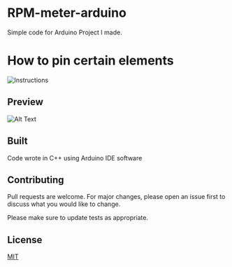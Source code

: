 # RPM-meter-arduino

Simple code for Arduino Project I made.

# How to pin certain elements 

![Instructions](https://i.imgur.com/3yqL5DQ.png)

## Preview
![Alt Text](http://g.recordit.co/tBA6urHlT2.gif)


## Built

Code wrote in C++ using Arduino IDE software

## Contributing
Pull requests are welcome. For major changes, please open an issue first to discuss what you would like to change.

Please make sure to update tests as appropriate.

## License
[MIT](https://choosealicense.com/licenses/mit/)
